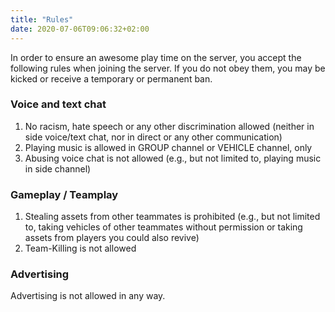 ```yaml
---
title: "Rules"
date: 2020-07-06T09:06:32+02:00
---
```


In order to ensure an awesome play time on the server, you accept the following rules when joining the server.
If you do not obey them, you may be kicked or receive a temporary or permanent ban.

### Voice and text chat
1. No racism, hate speech or any other discrimination allowed (neither in side voice/text chat, nor in direct or any other communication)
2. Playing music is allowed in GROUP channel or VEHICLE channel, only
3. Abusing voice chat is not allowed (e.g., but not limited to, playing music in side channel)

### Gameplay / Teamplay
1. Stealing assets from other teammates is prohibited (e.g., but not limited to, taking vehicles of other teammates without permission or taking assets from players you could also revive)
2. Team-Killing is not allowed

### Advertising
Advertising is not allowed in any way.
